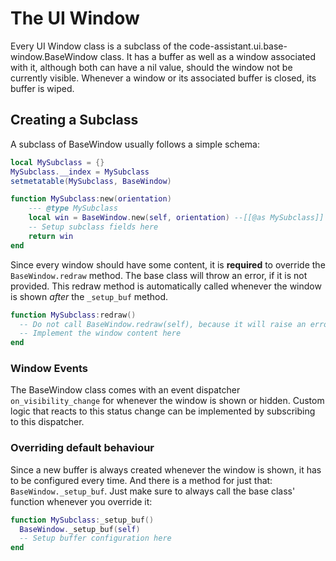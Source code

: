 # The UI Window

Every UI Window class is a subclass of the code-assistant.ui.base-window.BaseWindow class.
It has a buffer as well as a window associated with it, although both can have a nil value,
should the window not be currently visible. Whenever a window or its associated buffer is closed,
its buffer is wiped.

## Creating a Subclass

A subclass of BaseWindow usually follows a simple schema:

```lua
local MySubclass = {}
MySubclass.__index = MySubclass
setmetatable(MySubclass, BaseWindow)

function MySubclass:new(orientation)
	--- @type MySubclass
	local win = BaseWindow.new(self, orientation) --[[@as MySubclass]]
	-- Setup subclass fields here
	return win
end
```

Since every window should have some content, it is **required** to override the `BaseWindow.redraw` method.
The base class will throw an error, if it is not provided. This redraw method is automatically called whenever
the window is shown _after_ the `_setup_buf` method.

```lua
function MySubclass:redraw()
  -- Do not call BaseWindow.redraw(self), because it will raise an error
  -- Implement the window content here
end
```

### Window Events

The BaseWindow class comes with an event dispatcher `on_visibility_change` for whenever the window is shown or hidden.
Custom logic that reacts to this status change can be implemented by subscribing to this dispatcher.

### Overriding default behaviour

Since a new buffer is always created whenever the window is shown, it has to be configured every time.
And there is a method for just that: `BaseWindow._setup_buf`. Just make sure to always call the base class'
function whenever you override it:

```lua
function MySubclass:_setup_buf()
  BaseWindow._setup_buf(self)
  -- Setup buffer configuration here
end
```
